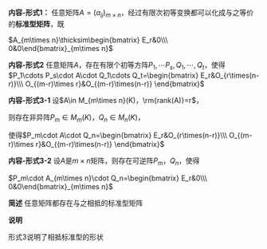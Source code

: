 **内容-形式1：**
任意矩阵$A=(a_{ij})_{m\times n}$，经过有限次初等变换都可以化成与之等价的**标准型矩阵**，既

$A_{m\times n}\thicksim\begin{bmatrix}
E_r&0\\\ 0&0\end{bmatrix}_{m\times n}$

**内容-形式2**
任意矩阵$A$，存在有限个初等方阵$P_1,\cdots P_s,Q_1,\cdots,Q_t$，使得$P_1\cdots P_s\cdot A\cdot Q_1\cdots Q_t=\begin{bmatrix}
E_r&O_{r\times(n-r)}\\\ 
O_{(m-r)\times r}&O_{(m-r)\times(n-r)}
\end{bmatrix}$

**内容-形式3-1**
设$A\in M_{m\times n}(K)，\rm{rank(A)}=r$，

则存在非异阵$P_m\in M_m(K)，Q_n\in M_n(K)$，

使得$P_m\cdot A\cdot Q_n=\begin{bmatrix}
E_r&O_{r\times(n-r)}\\\ 
O_{(m-r)\times r}&O_{(m-r)\times(n-r)}
\end{bmatrix}$

**内容-形式3-2**
设$A$是$m\times n$矩阵，则存在可逆阵$P_m，Q_n$，使得

$P_m\cdot A_{m\times n}\cdot Q_n=\begin{bmatrix}
E_r&0\\\ 0&0\end{bmatrix}_{m\times n}$

**简述**
任意矩阵都存在与之相抵的标准型矩阵

**说明**

形式3说明了相抵标准型的形状